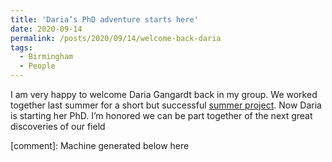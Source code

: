 ```yaml
---
title: 'Daria’s PhD adventure starts here'
date: 2020-09-14
permalink: /posts/2020/09/14/welcome-back-daria
tags:
  - Birmingham
  - People
---
```


I am very happy to welcome Daria Gangardt back in my group. We worked together last summer for a short but successful [summer project](<../../../../../index.html?p=2649>). Now Daria is starting her PhD. I’m honored we can be part together of the next great discoveries of our field

[comment]: Machine generated below here
